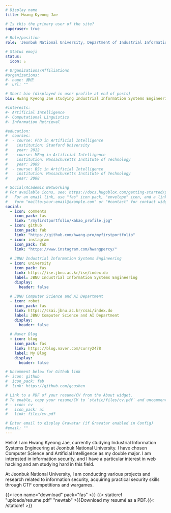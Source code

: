 ```yaml
---
# Display name
title: Hwang Kyeong Jae

# Is this the primary user of the site?
superuser: true

# Role/position
role: 'Jeonbuk National University, Department of Industrial Information Systems Engineering (Double Major: Computer Science and AI)'

# Status emoji
status:
  icon: ☕️

# Organizations/Affiliations
#organizations:
#- name: 腾讯
#  url: ""

# Short bio (displayed in user profile at end of posts)
bio: Hwang Kyeong Jae studying Industrial Information Systems Engineering at Jeonbuk National University with a double major in Computer Science and AI, interested in information security.

#interests:
#- Artificial Intelligence
#- Computational Linguistics
#- Information Retrieval

#education:
#  courses:
#  - course: PhD in Artificial Intelligence
#    institution: Stanford University
#    year: 2012
#  - course: MEng in Artificial Intelligence
#    institution: Massachusetts Institute of Technology
#    year: 2009
#  - course: BSc in Artificial Intelligence
#    institution: Massachusetts Institute of Technology
#    year: 2008

# Social/Academic Networking
# For available icons, see: https://docs.hugoblox.com/getting-started/page-builder/#icons
#   For an email link, use "fas" icon pack, "envelope" icon, and a link in the
#   form "mailto:your-email@example.com" or "#contact" for contact widget.
social:
  - icon: comments
    icon_pack: fas
    link: "/myfirstportfolio/kakao_profile.jpg"   
  - icon: github
    icon_pack: fab
    link: "https://github.com/hwang-pro/myfirstportfolio"
  - icon: instagram
    icon_pack: fab
    link: "https://www.instagram.com/hwangpercy/"
  
  # JBNU Industrial Information Systems Engineering
  - icon: university
    icon_pack: fas
    link: https://ise.jbnu.ac.kr/ise/index.do
    label: JBNU Industrial Information Systems Engineering
    display:
      header: false
      
  # JBNU Computer Science and AI Department  
  - icon: robot
    icon_pack: fas
    link: https://csai.jbnu.ac.kr/csai/index.do
    label: JBNU Computer Science and AI Department
    display:
      header: false
      
  # Naver Blog
  - icon: blog
    icon_pack: fas
    link: https://blog.naver.com/curry2478
    label: My Blog
    display:
      header: false

# Uncomment below for Github link
#- icon: github
#  icon_pack: fab
#  link: https://github.com/gcushen

# Link to a PDF of your resume/CV from the About widget.
# To enable, copy your resume/CV to `static/files/cv.pdf` and uncomment the lines below.
# - icon: cv
#   icon_pack: ai
#   link: files/cv.pdf

# Enter email to display Gravatar (if Gravatar enabled in Config)
#email: ""
---
```


Hello! I am Hwang Kyeong Jae, currently studying Industrial Information Systems Engineering at Jeonbuk National University. 
I have chosen Computer Science and Artificial Intelligence as my double major. I am interested in information security, and I have a particular interest in web hacking and am studying hard in this field.

At Jeonbuk National University, I am conducting various projects and research related to information security, acquiring practical security skills through CTF competitions and wargames.

{{< icon name="download" pack="fas" >}} {{< staticref "uploads/resume.pdf" "newtab" >}}Download my resumé as a PDF.{{< /staticref >}} 
